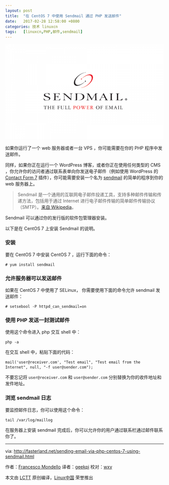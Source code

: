 ```yaml
---
layout: post
title:	"在 CentOS 7 中使用 Sendmail 通过 PHP 发送邮件"
date:	2017-02-28 12:58:00 +0800 
categories:	技术 linuxcn 
tags:	[linuxcn,PHP,邮件,sendmail]
---
```



![sendmail logo](/Asserts/Images/album/201702/28/125808rlnlsleh5kll4sh6.png)


如果你运行了一个 web 服务器或者一台 VPS ，你可能需要在你的 PHP 程序中发送邮件。


同样，如果你正在运行一个 WordPress 博客，或者你正在使用任何类型的 CMS ，你允许你的访问者通过联系表单向你发送电子邮件（例如使用 WordPress 的 [Contact Form 7](https://wordpress.org/plugins/contact-form-7/) 插件），你可能需要安装一个名为 [sendmail](http://www.sendmail.com/sm/open_source/) 的简单的程序到你的 web 服务器上。



> 
> Sendmail 是一个通用的互联网电子邮件投递工具，支持多种邮件传输和传递方法，包括用于通过 Internet 进行电子邮件传输的简单邮件传输协议（SMTP）。[来自 Wikipedia](https://en.wikipedia.org/wiki/Sendmail)。
> 
> 
> 


Sendmail 可以通过你的发行版的软件包管理器安装。


以下是在 CentOS 7 上安装 Sendmail 的说明。


### 安装


要在 CentOS 7 中安装 CentOS 7 ，运行下面的命令：



```
# yum install sendmail

```

### 允许服务器可以发送邮件


如果在 CentOS 7 中使用了 SELinux， 你需要使用下面的命令允许 sendmail 发送邮件：



```
# setsebool -P httpd_can_sendmail=on

```

### 使用 PHP 发送一封测试邮件


使用这个命令进入 php 交互 shell 中：



```
php -a

```

在交互 shell 中，粘贴下面的代码：



```
mail('user@receiver.com', "Test email", "Test email from the Internet", null, "-f user@sender.com");

```

不要忘记将 `user@receiver.com` 和 `user@sender.com` 分别替换为你的收件地址和发件地址。


### 浏览 sendmail 日志


要监控邮件日志，你可以使用这个命令：



```
tail /var/log/maillog

```

在服务器上安装 sendmail 完成后，你可以允许你的用户通过联系栏通过邮件联系你了。




---


via: <http://fasterland.net/sending-email-via-php-centos-7-using-sendmail.html>


作者：[Francesco Mondello](http://fasterland.net/) 译者：[geekpi](https://github.com/geekpi) 校对：[wxy](https://github.com/wxy)


本文由 [LCTT](https://github.com/LCTT/TranslateProject) 原创编译，[Linux中国](https://linux.cn/) 荣誉推出

